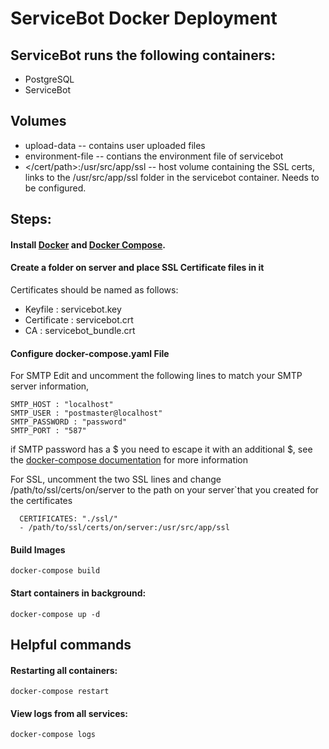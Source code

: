 # ServiceBot Docker Deployment

## ServiceBot runs the following containers:
- PostgreSQL
- ServiceBot

## Volumes 
  - upload-data -- contains user uploaded files 
  - environment-file -- contians the environment file of servicebot
  - </cert/path>:/usr/src/app/ssl -- host volume containing the SSL certs,
    links to the /usr/src/app/ssl folder in the servicebot container. 
    Needs to be configured.

## Steps:

#### Install [Docker](http://docs.docker.com/installation/) and [Docker Compose](https://docs.docker.com/compose/install/).

#### Create a folder on server and place SSL Certificate files in it
Certificates should be named as follows:
- Keyfile : servicebot.key
- Certificate : servicebot.crt
- CA : servicebot_bundle.crt



#### Configure docker-compose.yaml File

For SMTP Edit and uncomment the following lines to match
 your SMTP server information, 
 
    SMTP_HOST : "localhost"
    SMTP_USER : "postmaster@localhost"
    SMTP_PASSWORD : "password"
    SMTP_PORT : "587"

if SMTP password has a $ you need to escape it with an additional $, see the [docker-compose documentation](https://docs.docker.com/compose/compose-file/#variable-substitution) for more information

For SSL, uncomment the two SSL lines and change /path/to/ssl/certs/on/server
to the path on your server`that you created for the certificates
     
      CERTIFICATES: "./ssl/"
      - /path/to/ssl/certs/on/server:/usr/src/app/ssl


#### Build Images
    
    docker-compose build
#### Start containers in background:
    
    docker-compose up -d
## Helpful commands
#### Restarting all containers:
    
    docker-compose restart
#### View logs from all services:
    
    docker-compose logs
